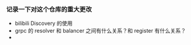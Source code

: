 ### 记录一下对这个仓库的重大更改

- bilibili Discovery 的使用
- grpc 的 resolver 和 balancer 之间有什么关系？和 register 有什么关系？
- 